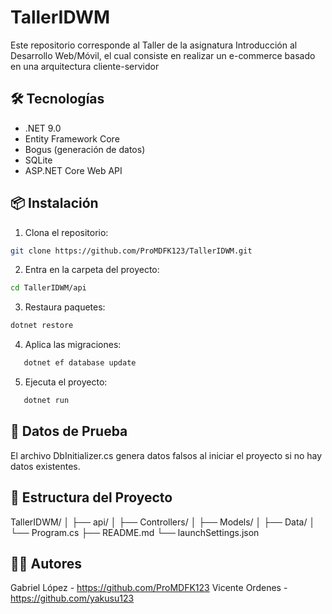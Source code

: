 # TallerIDWM

Este repositorio corresponde al Taller de la asignatura Introducción al Desarrollo Web/Móvil, el cual consiste en realizar un e-commerce basado en una arquitectura cliente-servidor

## 🛠️ Tecnologías

- .NET 9.0
- Entity Framework Core
- Bogus (generación de datos)
- SQLite
- ASP.NET Core Web API

## 📦 Instalación

1. Clona el repositorio:
```bash
git clone https://github.com/ProMDFK123/TallerIDWM.git
```
2. Entra en la carpeta del proyecto:
```bash
cd TallerIDWM/api
```
3. Restaura paquetes:
```bash
dotnet restore
```
4. Aplica las migraciones:
```bash
   dotnet ef database update
```
5. Ejecuta el proyecto:
```bash
   dotnet run
```

## 🧪 Datos de Prueba

El archivo DbInitializer.cs genera datos falsos al iniciar el proyecto si no hay datos existentes.

## 📁 Estructura del Proyecto

TallerIDWM/
│
├── api/
│   ├── Controllers/
│   ├── Models/
│   ├── Data/
│   └── Program.cs
├── README.md
└── launchSettings.json

## 🧑‍💻 Autores

Gabriel López - https://github.com/ProMDFK123
Vicente Ordenes - https://github.com/yakusu123
